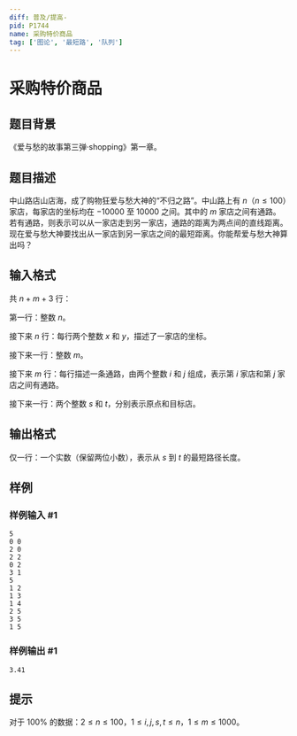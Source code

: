 ```yaml
---
diff: 普及/提高-
pid: P1744
name: 采购特价商品
tag: ['图论', '最短路', '队列']
---
```

# 采购特价商品
## 题目背景

《爱与愁的故事第三弹·shopping》第一章。
## 题目描述

中山路店山店海，成了购物狂爱与愁大神的“不归之路”。中山路上有 $n$（$n \leq 100$）家店，每家店的坐标均在 $-10000$ 至 $10000$ 之间。其中的 $m$ 家店之间有通路。若有通路，则表示可以从一家店走到另一家店，通路的距离为两点间的直线距离。现在爱与愁大神要找出从一家店到另一家店之间的最短距离。你能帮爱与愁大神算出吗？
## 输入格式

共 $n+m+3$ 行：

第一行：整数 $n$。 

接下来 $n$ 行：每行两个整数 $x$ 和 $y$，描述了一家店的坐标。 

接下来一行：整数 $m$。 

接下来 $m$ 行：每行描述一条通路，由两个整数 $i$ 和 $j$ 组成，表示第 $i$ 家店和第 $j$ 家店之间有通路。

接下来一行：两个整数 $s$ 和 $t$，分别表示原点和目标店。 
## 输出格式

仅一行：一个实数（保留两位小数），表示从 $s$ 到 $t$ 的最短路径长度。
## 样例

### 样例输入 #1
```
5
0 0
2 0
2 2
0 2
3 1
5
1 2
1 3
1 4
2 5
3 5
1 5
```
### 样例输出 #1
```
3.41
```
## 提示

对于 $100 \%$ 的数据：$2 \le n \leq 100$，$1 \le i, j, s, t \le n$，$1 \le m \leq 1000$。 
